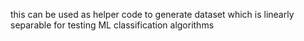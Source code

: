 this can be used as helper code to generate dataset which is linearly separable
for testing ML classification algorithms
